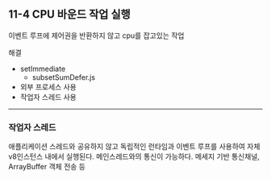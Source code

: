 ## 11-4 CPU 바운드 작업 실행

이벤트 루프에 제어권을 반환하지 않고 cpu를 잡고있는 작업

해결

- setImmediate
  - subsetSumDefer.js
- 외부 프로세스 사용
- 작업자 스레드 사용


---

### 작업자 스레드

애플리케이션 스레드와 공유하지 않고 독립적인 런타임과 이벤트 루프를 사용하여 자체 v8인스턴스 내에서 실행된다.
메인스레드와의 통신이 가능하다. 메세지 기반 통신채널, ArrayBuffer 객체 전송 등
